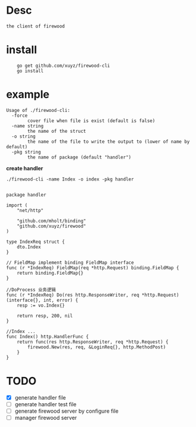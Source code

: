 # Desc
    the client of firewood

# install

```
    go get github.com/xuyz/firewood-cli
    go install
```

# example

```
Usage of ./firewood-cli:
  -force
    	cover file when file is exist (default is false)
  -name string
    	the name of the struct
  -o string
    	the name of the file to write the output to (lower of name by default)
  -pkg string
    	the name of package (default "handler")
```

**create handler**

```
./firewood-cli -name Index -o index -pkg handler


package handler

import (
	"net/http"

	"github.com/mholt/binding"
	"github.com/xuyz/firewood"
)

type IndexReq struct {
	dto.Index
}

// FieldMap implement binding FieldMap interface
func (r *IndexReq) FieldMap(req *http.Request) binding.FieldMap {
	return binding.FieldMap{}
}

//DoProcess 业务逻辑
func (r *IndexReq) Do(res http.ResponseWriter, req *http.Request) (interface{}, int, error) {
	resp := vo.Index{}

	return resp, 200, nil
}

//Index ...
func Index() http.HandlerFunc {
	return func(res http.ResponseWriter, req *http.Request) {
		firewood.New(res, req, &LoginReq{}, http.MethodPost)
	}
}
```


# TODO

 - [X] generate handler file
 - [ ] generate handler test file
 - [ ] generate firewood server by configure file
 - [ ] manager firewood server
